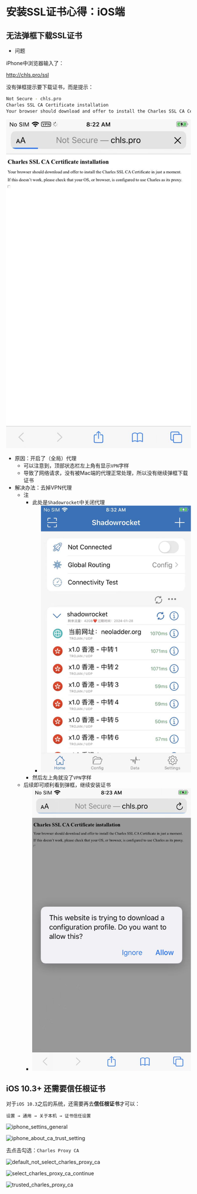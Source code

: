 # 安装SSL证书心得：iOS端

## 无法弹框下载SSL证书

* 问题

iPhone中浏览器输入了：

http://chls.pro/ssl

没有弹框提示要下载证书，而是提示：

```bash
Not Secure - chls.pro
Charles SSL CA Certificate installation
Your browser should download and offer to install the Charles SSL CA Certificate in just a momentIf this doesn't work, please check that your OS, or browser, is configured to use Charles as its proxy
```

![ios_install_chls_pro_doesnt_work](../../assets/img/ios_install_chls_pro_doesnt_work.png)

* 原因：开启了（全局）代理
  * 可以注意到，顶部状态栏左上角有显示`VPN`字样
  * 导致了网络请求，没有被Mac端的代理正常处理，所以没有继续弹框下载证书
* 解决办法：去掉VPN代理
  * 注
    * 此处是`Shadowrocket`中关闭代理
      * ![ios_disable_vpn_shadowrocket](../../assets/img/ios_disable_vpn_shadowrocket.png)
    * 然后左上角就没了`VPN`字样
  * 后续即可顺利看到弹框，继续安装证书
    * ![ios_try_download_configuration_profile](../../assets/img/ios_try_download_configuration_profile.png)

## iOS 10.3+ 还需要信任根证书

对于`iOS 10.3`之后的系统，还需要再去**信任根证书**才可以：

`设置 → 通用 → 关于本机 → 证书信任设置`

![iphone_settins_general](../../assets/img/iphone_settins_general.png)

![iphone_about_ca_trust_setting](../../assets/img/iphone_about_ca_trust_setting.png)

去点击勾选：`Charles Proxy CA`

![default_not_select_charles_proxy_ca](../../assets/img/default_not_select_charles_proxy_ca.png)

![select_charles_proxy_ca_continue](../../assets/img/select_charles_proxy_ca_continue.png)

![trusted_charles_proxy_ca](../../assets/img/trusted_charles_proxy_ca.png)
